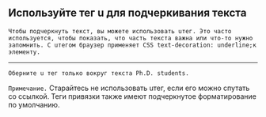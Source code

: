 ## Используйте тег u для подчеркивания текста ##



    Чтобы подчеркнуть текст, вы можете использовать uтег. Это часто используется, чтобы показать, что часть текста важна или что-то нужно запомнить. С uтегом браузер применяет CSS text-decoration: underline;к элементу. 
<HR>

    Оберните u тег только вокруг текста Ph.D. students. 

`Примечание.` 
    Старайтесь не использовать uтег, если его можно спутать со ссылкой. Теги привязки также имеют подчеркнутое форматирование по умолчанию. 
